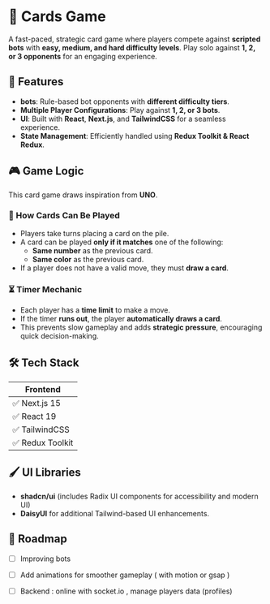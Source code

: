 # 🎴 Cards Game

A fast-paced, strategic card game where players compete against **scripted bots** with **easy, medium, and hard difficulty levels**. Play solo against **1, 2, or 3 opponents** for an engaging experience.

## 🚀 Features
- **bots**: Rule-based bot opponents with **different difficulty tiers**.
- **Multiple Player Configurations**: Play against **1, 2, or 3 bots**.
- **UI**: Built with **React**, **Next.js**, and **TailwindCSS** for a seamless experience.
- **State Management**: Efficiently handled using **Redux Toolkit & React Redux**.

## 🎮 Game Logic
This card game draws inspiration from **UNO**.

### 🔹 How Cards Can Be Played
- Players take turns placing a card on the pile.
- A card can be played **only if it matches** one of the following:
  - **Same number** as the previous card.
  - **Same color** as the previous card.
- If a player does not have a valid move, they must **draw a card**.

### ⏳ Timer Mechanic
- Each player has a **time limit** to make a move.
- If the timer **runs out**, the player **automatically draws a card**.
- This prevents slow gameplay and adds **strategic pressure**, encouraging quick decision-making.




## 🛠 Tech Stack
| Frontend |
|----------|
| ✅ Next.js 15 |
| ✅ React 19 |
| ✅ TailwindCSS |
| ✅ Redux Toolkit |

## 🖌 UI Libraries
- **shadcn/ui** (includes Radix UI components for accessibility and modern UI)
- **DaisyUI** for additional Tailwind-based UI enhancements.

## 📌 Roadmap
- [ ] Improving bots
- [ ] Add animations for smoother gameplay ( with motion or gsap )
- [ ] Backend : online with socket.io , manage players data (profiles)

